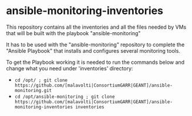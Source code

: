 # ansible-monitoring-inventories
This repository contains all the inventories and all the files needed by VMs that will be built with the playbook "ansible-monitoring"

It has to be used with the "ansible-monitoring" repository to complete the "Ansible Playbook" that installs and configures several monitoring tools.

To get the Playbook working it is needed to run the commands below and change what you need under 'inventories' directory:

   * ```cd /opt/ ; git clone https://github.com/[malavolti|ConsortiumGARR|GEANT]/ansible-monitoring.git```
   * ```cd /opt/ansible-monitoring ; git clone https://github.com/[malavolti|ConsortiumGARR|GEANT]/ansible-monitoring-inventories inventories```
